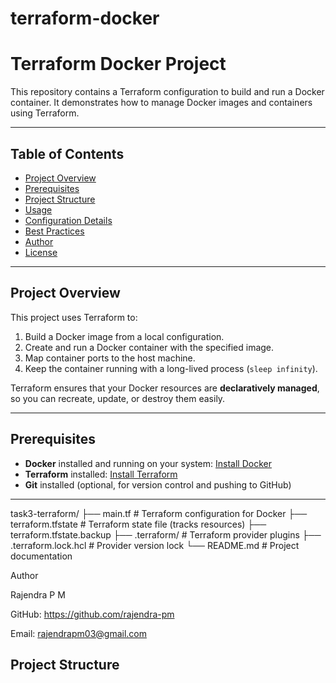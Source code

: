# terraform-docker
# Terraform Docker Project

This repository contains a Terraform configuration to build and run a Docker container. It demonstrates how to manage Docker images and containers using Terraform.

---

## Table of Contents
- [Project Overview](#project-overview)
- [Prerequisites](#prerequisites)
- [Project Structure](#project-structure)
- [Usage](#usage)
- [Configuration Details](#configuration-details)
- [Best Practices](#best-practices)
- [Author](#author)
- [License](#license)

---

## Project Overview

This project uses Terraform to:

1. Build a Docker image from a local configuration.
2. Create and run a Docker container with the specified image.
3. Map container ports to the host machine.
4. Keep the container running with a long-lived process (`sleep infinity`).

Terraform ensures that your Docker resources are **declaratively managed**, so you can recreate, update, or destroy them easily.

---

## Prerequisites

- **Docker** installed and running on your system: [Install Docker](https://www.docker.com/get-started)  
- **Terraform** installed: [Install Terraform](https://www.terraform.io/downloads.html)  
- **Git** installed (optional, for version control and pushing to GitHub)

---
task3-terraform/
├── main.tf # Terraform configuration for Docker
├── terraform.tfstate # Terraform state file (tracks resources)
├── terraform.tfstate.backup
├── .terraform/ # Terraform provider plugins
├── .terraform.lock.hcl # Provider version lock
└── README.md # Project documentation

Author

Rajendra P M

GitHub: https://github.com/rajendra-pm

Email: rajendrapm03@gmail.com


## Project Structure

